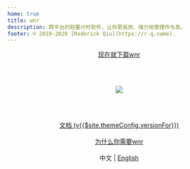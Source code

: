 ```yaml
---
home: true
title: wnr
description: 跨平台的轻量计时软件，让你更高效、强力地管理作与息。
footer: © 2019-2020 [Roderick Qiu](https://r-q.name).
---
```


<center><a href="./download/links.html" class="btn btn--default">现在就下载wnr</a></center>

<br /><br />

<center><img src="https://i.loli.net/2020/02/27/DVz2gE6YuSaklvQ.png"/></center>

<br /><br />

<center><a href="./guide/1-basic-usage.html" class="btn btn--secondary">文档 (v{{$site.themeConfig.versionFor}})</a></center>

<br />

<center><a href="./why-wnr/yes-wnr.html" class="btn btn--third">为什么你需要wnr</a></center>

<br />

<center>中文 | <a href="../">English</a></center>
